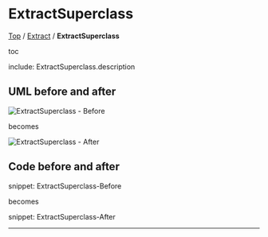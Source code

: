 # ExtractSuperclass

[Top](../../) / [Extract](../) / **ExtractSuperclass**

toc

include: ExtractSuperclass.description

## UML before and after

![ExtractSuperclass - Before](../../uml/Before/Extract/ExtractSuperclass.svg?raw=true)

becomes

![ExtractSuperclass - After](../../uml/After/Extract/ExtractSuperclass.svg?raw=true)

## Code before and after

snippet: ExtractSuperclass-Before

becomes

snippet: ExtractSuperclass-After

-----

